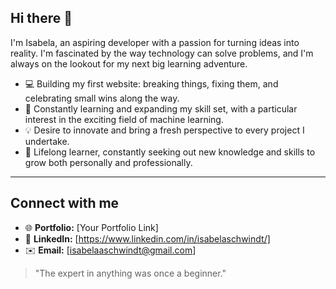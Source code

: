 ## Hi there 👋


I'm Isabela, an aspiring developer with a passion for turning ideas into reality. I'm fascinated by the way technology can solve problems, and I'm always on the lookout for my next big learning adventure.

* 💻 Building my first website: breaking things, fixing them, and celebrating small wins along the way.
* 🚀 Constantly learning and expanding my skill set, with a particular interest in the exciting field of machine learning.
* 💡 Desire to innovate and bring a fresh perspective to every project I undertake.
* 🧠 Lifelong learner, constantly seeking out new knowledge and skills to grow both personally and professionally.

***

## Connect with me

* 🌐 **Portfolio:** [Your Portfolio Link]
* 🔗 **LinkedIn:** [https://www.linkedin.com/in/isabelaschwindt/]
* ✉️ **Email:** [isabelaaschwindt@gmail.com]

> "The expert in anything was once a beginner."


